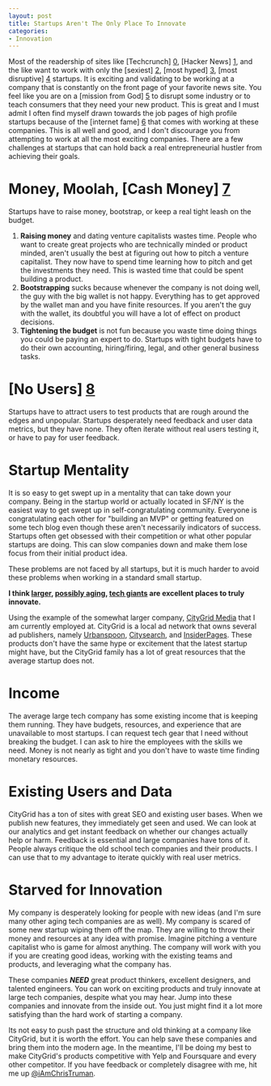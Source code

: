 ```yaml
---
layout: post
title: Startups Aren't The Only Place To Innovate
categories:
- Innovation
---
```


Most of the readership of sites like [Techcrunch] [0], [Hacker News] [1], and the like want to work with only the [sexiest] [2], [most hyped] [3], [most disruptive] [4] startups.  It is exciting and validating to be working at a company that is constantly on the front page of your favorite news site.  You feel like you are on a [mission from God] [5] to disrupt some industry or to teach consumers that they need your new product.  This is great and I must admit I often find myself drawn towards the job pages of high profile startups because of the [internet fame] [6] that comes with working at these companies.  This is all well and good, and I don't discourage you from attempting to work at all the most exciting companies.  There are a few challenges at startups that can hold back a real entrepreneurial hustler from achieving their goals.

# Money, Moolah, [Cash Money] [7]
Startups have to raise money, bootstrap, or keep a real tight leash on the budget.  
1. **Raising money** and dating venture capitalists wastes time.  People who want to create great projects who are technically minded or product minded, aren't usually the best at figuring out how to pitch a venture capitalist.  They now have to spend time learning how to pitch and get the investments they need.  This is wasted time that could be spent building a product.
2. **Bootstrapping** sucks because whenever the company is not doing  well, the guy with the big wallet is not happy.  Everything has to get approved by the wallet man and you have finite resources.  If you aren't the guy with the wallet, its doubtful you will have a lot of effect on product decisions.
3. **Tightening the budget** is not fun because you waste time doing things you could be paying an expert to do.  Startups with tight budgets have to do their own accounting, hiring/firing, legal, and other general business tasks.  

# [No Users] [8]
Startups have to attract users to test products that are rough around the edges and unpopular.  Startups desperately need feedback and user data metrics, but they have none.  They often iterate without real users testing it, or have to pay for user feedback.  

# Startup Mentality
It is so easy to get swept up in a mentality that can take down your company.  Being in the startup world or actually located in SF/NY is the easiest way to get swept up in self-congratulating community.  Everyone is congratulating each other for "building an MVP" or getting featured on some tech blog even though these aren't necessarily indicators of success.  Startups often get obsessed with their competition or what other popular startups are doing.  This can slow companies down and make them lose focus from their initial product idea.

These problems are not faced by all startups, but it is much harder to avoid these problems when working in a standard small startup.

**I think [larger][9], [possibly aging][10], [tech giants][11] are excellent places to truly innovate.**

Using the example of the somewhat larger company, [CityGrid Media](http://citygrid.com) that I am currently employed at.  CityGrid is a local ad network that owns several ad publishers, namely [Urbanspoon](http://urbanspoon.com), [Citysearch](http://citysearch.com), and [InsiderPages](http://insiderpages.com).  These products don't have the same hype or excitement that the latest startup might have, but the CityGrid family has a lot of great resources that the average startup does not.

# Income
The average large tech company has some existing income that is keeping them running.  They have budgets, resources, and experience that are unavailable to most startups.  I can request tech gear that I need without breaking the budget.  I can ask to hire the employees with the skills we need.  Money is not nearly as tight and you don't have to waste time finding monetary resources.

# Existing Users and Data
CityGrid has a ton of sites with great SEO and existing user bases.  When we publish new features, they immediately get seen and used.  We can look at our analytics and get instant feedback on whether our changes actually help or harm.  Feedback is essential and large companies have tons of it.  People always critique the old school tech companies and their products.  I can use that to my advantage to iterate quickly with real user metrics.

# Starved for Innovation
My company is desperately looking for people with new ideas (and I'm sure many other aging tech companies are as well).  My company is scared of some new startup wiping them off the map.  They are willing to throw their money and resources at any idea with promise.  Imagine pitching a venture capitalist who is game for almost anything.  The company will work with you if you are creating good ideas, working with the existing teams and products, and leveraging what the company has.  

These companies ***NEED*** great product thinkers, excellent designers, and talented engineers.  You can work on exciting products and truly innovate at large tech companies, despite what you may hear.  Jump into these companies and innovate from the inside out.  You just might find it a lot more satisfying than the hard work of starting a company.  

Its not easy to push past the structure and old thinking at a company like CityGrid, but it is worth the effort.  You can help save these companies and bring them into the modern age.  In the meantime, I'll be doing my best to make CityGrid's products competitive with Yelp and Foursquare and every other competitor.  If you have feedback or completely disagree with me, hit me up [@iAmChrisTruman][20].

[0]: http://techcrunch.com/2012/10/10/shrink-to-grow-citysearch-and-urbanspoon-parent-company-citygrid-lays-off-15-of-its-employees/
[1]: http://news.ycombinator.com/item?id=540503
[2]: https://squareup.com/ "Square"
[3]: http://www.snapchat.com/ "Snapchat"
[4]: http://www.uber.com/ "Uber"
[5]: http://www.youtube.com/watch?v=MKZSqd5Y8nA "Blues Brothers"
[6]: http://klout.com/ "Klout"
[7]: http://www.urbandictionary.com/define.php?term=cash%20money "Urban Dictionary"
[8]: http://www.myspace.com "MySpace"
[9]: http://www.yahoo.com/ "Yahoo"
[10]: http://www.citygrid.com/ "CityGrid"
[11]: http://www.aol.com/ "AOL"
[12]: http://www.citygrid.com/ "CityGrid"
[13]: http://www.urbanspoon.com/ "Urbanspoon"
[14]: http://www.citysearch.com/ "Citysearch"
[15]: http://www.InsiderPages.com/ "InsiderPages"
[20]: https://twitter.com/iAmChrisTruman
